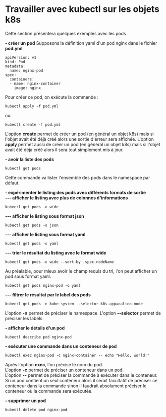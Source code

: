 # Travailler avec kubectl sur les objets k8s
Cette section présentera quelques exemples avec les pods

**- créer un pod**
Supposons la définition yaml d'un pod nginx dans le fichier **pod.yml**
```
apiVersion: v1
kind: Pod
metadata:
  name: nginx-pod
spec:
  containers:
  - name: nginx-container
    image: nginx
```

Pour créer ce pod, on exécute la commande :
```
kubectl apply -f pod.yml
```
ou
```
kubectl create -f pod.yml
```

L'option **create** permet de créer un pod (en général un objet k8s) mais si l'objet avait été déjà créé alors une sortie d'erreur sera affichée.
L'option **apply** permet aussi de créer un pod (en général un objet k8s) mais si l'objet avait été déjà créé alors il sera tout simplement mis à jour.

**- avoir la liste des pods**
```
kubectl get pods
```

Cette commande va lister l'ensemble des pods dans le namespace par défaut.

**- expérimenter le listing des pods avec différents formats de sortie**<br>
**--- afficher le listing avec plus de colonnes d'informations**
```
kubectl get pods -o wide
```

**--- afficher le listing sous format json**
```
kubectl get pods -o json
```

**--- afficher le listing sous format yaml**
```
kubectl get pods -o yaml
```

**--- trier le résultat du listing avec le format wide**
```
kubectl get pods -o wide --sort-by .spec.nodeName
```

Au préalable, pour mieux avoir le champ requis du tri, l'on peut afficher un pod sous format yaml.
```
kubectl get pods nginx-pod -o yaml

```

**--- filtrer le résultat par le label des pods**
```
kubectl get pods -n kube-system --selector k8s-app=calico-node
```

L'option **-n** permet de préciser le namespace. L'option **--selector** permet de préciser les labels.

**- afficher le détails d'un pod**
```
kubectl describe pod nginx-pod
```

**- exécuter une commande dans un conteneur de pod**
```
kubectl exec nginx-pod -c nginx-container -- echo "Hello, world!"
```
Après l'option **exec**, l'on précise le nom du pod.<br>
L'option **-c** permet de préciser un conteneur dans un pod.<br>
L'option **--** permet de préciser la commande à exécuter dans le conteneur. Si un pod contient un seul conteneur alors il serait facultatif de préciser ce conteneur dans la commande sinon il faudrait absolument préciser le conteneur où la commande sera exécutée.
 
**- supprimer un pod** 
```
kubectl delete pod nginx-pod
```